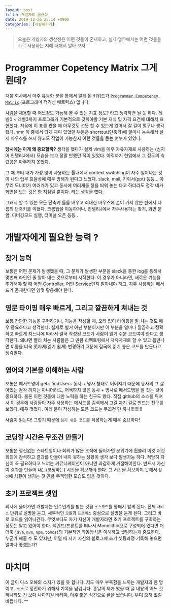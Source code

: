 ```yaml
---
layout: post
title: 개발자의 생산성
date: 2019-12-26 23:14 +0900
categories: [개발이야기]
---
```

> 오늘은 개발자의 생산성은 어떤 것들이 존재하고, 실제 업무에서는 어떤 것들을 주로 사용하는 지에 대해서 알아 보자

# Programmer Copetency Matrix 그게 뭔데?
처음 회사에서 아주 유능한 분을 통해서 알게 된 키워드가 [`Programmer Competency Matrix`](https://sijinjoseph.com/programmer-competency-matrix/) (프로그래머 적격성 매트릭스) 입니다.

사람을 채용할 때 어느정도 가늠해 볼 수 있는 지표 정도? 라고 생각하면 될 듯 하다. 레벨0 ~ 레벨3까지 프로그래가 기본적으로 갖춰야할 기본 지식 및 자격 요건에 대해서 표현했다. 처음에 이 표를 봤을 때 아무것도 선뜻 할 수 있는게 없어서 갈 길이 멀구나 생각했다. ㅠㅠ
이 중에서 되게 재미 있었던 부분은 shortcut(단축키)에 얼마나 능숙해서 실제 마우스를 쓰지 않고도 작업이 가능한지 이런 것들을 묻는 여부가 있었다.

**당시에는 이게 왜 중요할까?** 생각을 했다가 실제 vim을 매우 자유자재로 사용하는 (심지어 인텔리J에서) 모습을 보고 정말 반했던 적이 있었다. 아직까지 현업에서 그 정도의 숙련공은 마주하지 못했다.

그 때 부터 내가 가장 많이 사용하는 툴내에서 context switching이 자주 일어나는 것이 나의 업무 효율성에 매우 방해가 된다고 느꼈다. 
slack, mail, 기획서(ppt) 등등... 아무리 모니터가 여러개가 있고 동시에 여러개를 창을 띄워 놓는 다고 하더라도 정작 내가 화면을 보는 것은 한 지점일 뿐이다. 라는 생각을 했다.

 그래서 할 수 있는 모든 단축키 들을 배우고 최대한 마우스에 손이 가지 않는 선에서 나름의 단축키를 익혔다. 
크롬탭을 이동하거나, 인텔리J에서 자주사용하는 찾기, 화면 분할, 디버깅모드 실행, 터미널 오픈 등등..

# 개발자에게 필요한 능력 ? 
## 찾기 능력
보통은 어떤 문제가 발생했을 때, 그 문제가 발생한 부분을 slack을 통한 log를 통해서 몇번째 라인인 줄 알아 내는 것으로부터 시작한다. 
이 경우가 아니라면, 새로운 기능을 추가해야 할 때 어떤 Controller, 어떤 Service인지 알아내야 하고, 자주 사용하는 메서드가 존재한다면 양껏 활용해야 한다. 

## 영문 타이핑 매우 빠르게, 그리고 깔끔하게 쳐내는 것
보통 간단한 기능을 구현하거나, 기능을 작성할 때, 오타 없이 타이핑을 잘 치는 것도 매우 중요하다고 생각한다. 실제로 별거 아닌 부분이지만 이 부분을 얼마나 깔끔하고 정확하고 빠르게 치느냐에 따라서 결국 작성된 코드가 사람이 읽기 쉬운 코드여야 한다고 생각한다. 왜냐면 빨리 치는 사람들은 그 만큼 리팩토링에서 자유자재로 할 수 있고 틈만나면 이름을 더욱 멋지게(읽기 쉽게) 변경하기 때문에 결국에 읽기 좋은 코드를 만든다고 생각한다.

## 영어의 기본을 이해하는 사람
보통은 메서드명이 get~ findUser~  동사 + 명사 형태로 이어지기 때문에 동사의 그 살아있는 감각 까지는 아니더라도, 어색하지 않은 동사 + 명사로 메서드명을 잘 짓는 것이 중요하다. 물론 이런 것들에 대한 노력을 하는 친구도 봤다. 직접 github의 소스를 뒤져서 이 경우에 사람들이 자주 사용하는 메서드를 검색해서 그걸 자기 걸로 만드는 친구를 보았다. 매우 멋졌다. 여러 분이 작성하는 모든 코드는 무조건 단 하나!!!!!!!!!

사람이 읽는다! 그렇기 때문에 `읽기 쉬운 코드`를 작성하는게 매우 중요하다!

## 코딩할 시간은 무조건 만들기 
보통은 정신없는 스타트업이나 회의가 많은 조직에 들어가면 분위기에 휩쓸려 이것 저것 회의에 참석하고 결과를 만들어 내지 못하는 상황이 생각 보다 발생가능 하다. 적당히 자신이 꼭 필요하다고 느끼는 커뮤니케이션이 아니면 과감하게 거절해야한다. 반드시 자신이 결과를 만들어 내는(코딩하는) 시간을 확보해야 한다. 그 시간을 확보하지 못해서 `일정`에 차질이 생기는 것 만큼 무책임한 모습도 없을 것이다. 

## 초기 프로젝트 셋업
회사에 들어가면 개발자는 인수인계를 받는 것을 `소스코드`를 통해서 받게 된다. 전체 `서비스` 단위로 설명을 듣고, 세부적인 `모듈`과 `프로세스` 중심으로 설명을 듣게 된다. 그리고 바로 코드를 읽어나간다. 무엇보다도 자기 자신이 개발자라면 초기 프로젝트를 구축하는 정도는 알고 있어야 한다. 백엔드/프론트를 떠나서 Monolithic으로 구성되어 있다면 더더욱 `java`, `mvn`, `npm`, `tomcat`의 기본적인 작동방식은 이해하고 셋팅하는게 중요하다. 누군가 해줄 수 도 있지만, 이럴 때 자기 자신의 블로그에 초기 셋팅과정 기록해 놓으면 얼마나 좋겠는가? 


# 마치며
이 글이 다소 오해의 소지가 있을 듯 합니다. 저도 매우 부족함을 느끼는 개발자의 한 명이고, 스스로 정진하기 위해서 기록을 남깁니다.
훗날의 제가 봤을 때 글 내용의 어느 것 하나라도 전 보다 나아지길 바라며, 아주 짧은 식견으로 글을 썼습니다. 
부디 오해 없길 바랍니다. ^^